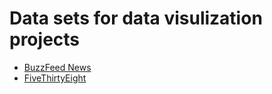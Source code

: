 # Data sets for data visulization projects

* [BuzzFeed News](https://github.com/BuzzFeedNews)
* [FiveThirtyEight](https://github.com/fivethirtyeight)
